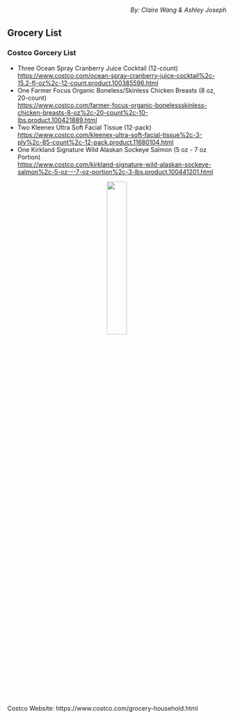 ###### <p align="right">  By: Claire Wang & Ashley Joseph</p>

## **Grocery List** 

### **Costco Gorcery List**

- Three Ocean Spray Cranberry Juice Cocktail (12-count) <br> https://www.costco.com/ocean-spray-cranberry-juice-cocktail%2c-15.2-fl-oz%2c-12-count.product.100385596.html
- One Farmer Focus Organic Boneless/Skinless Chicken Breasts (8 oz, 20-count) <br> https://www.costco.com/farmer-focus-organic-bonelessskinless-chicken-breasts-8-oz%2c-20-count%2c-10-lbs.product.100421889.html 
- Two Kleenex Ultra Soft Facial Tissue (12-pack) <br> https://www.costco.com/kleenex-ultra-soft-facial-tissue%2c-3-ply%2c-85-count%2c-12-pack.product.11680104.html 
- One Kirkland Signature Wild Alaskan Sockeye Salmon (5 oz - 7 oz Portion) <br> https://www.costco.com/kirkland-signature-wild-alaskan-sockeye-salmon%2c-5-oz---7-oz-portion%2c-3-lbs.product.100441201.html
<p align="center">
<img width="30%" height="30%" src="https://github.com/clairenjit369/Grocery_List/blob/grocery_list_draft/omar-abascal-9Um7Huux0as-unsplash.jpg">
</p>

<br>
Costco Website: https://www.costco.com/grocery-household.html

